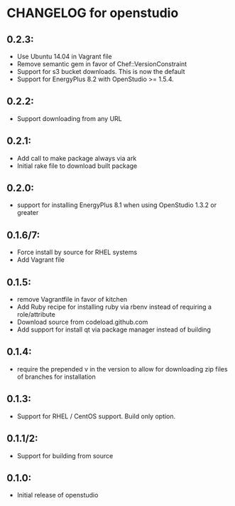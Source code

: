 # CHANGELOG for openstudio

## 0.2.3:
* Use Ubuntu 14.04 in Vagrant file
* Remove semantic gem in favor of Chef::VersionConstraint
* Support for s3 bucket downloads. This is now the default
* Support for EnergyPlus 8.2 with OpenStudio >= 1.5.4.

## 0.2.2:
* Support downloading from any URL

## 0.2.1:

* Add call to make package always via ark
* Initial rake file to download built package

## 0.2.0:

* support for installing EnergyPlus 8.1 when using OpenStudio 1.3.2 or greater


## 0.1.6/7:

* Force install by source for RHEL systems
* Add Vagrant file

## 0.1.5:

* remove Vagrantfile in favor of kitchen
* Add Ruby recipe for installing ruby via rbenv instead of requiring a role/attribute
* Download source from codeload.github.com
* Add support for install qt via package manager instead of building

## 0.1.4:

* require the prepended v in the version to allow for downloading zip files of branches for installation

## 0.1.3:

* Support for RHEL / CentOS support.  Build only option.

## 0.1.1/2:
* Support for building from source

## 0.1.0:

* Initial release of openstudio
